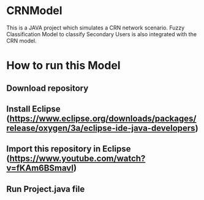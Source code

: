 # CRNModel
This is a JAVA project which simulates a CRN network scenario. Fuzzy Classification Model to classify Secondary Users is also integrated with the CRN model.

# How to run this Model
## Download repository
## Install Eclipse (https://www.eclipse.org/downloads/packages/release/oxygen/3a/eclipse-ide-java-developers)
## Import this repository in Eclipse (https://www.youtube.com/watch?v=fKAm6BSmavI)
## Run Project.java file
